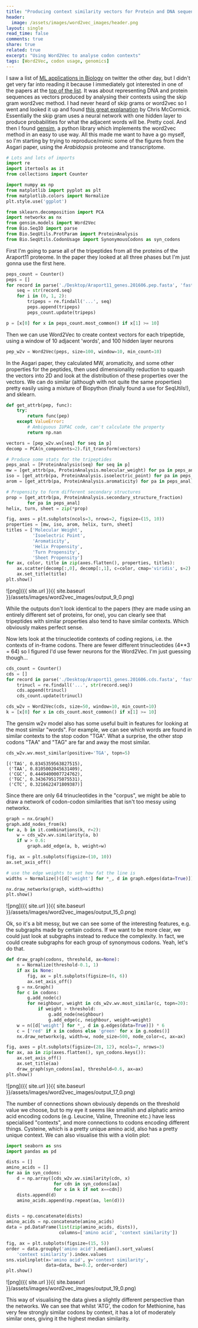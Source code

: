 ```yaml
---
title: "Producing context similarity vectors for Protein and DNA sequences"
header:
  image: /assets/images/word2vec_images/header.png
layout: single
read_time: false
comments: true
share: true
related: true
excerpt: "Using Word2Vec to analyse codon contexts"
tags: [Word2Vec, codon usage, genomics]
---
```


I saw a list of [ML applications in Biology](https://github.com/hussius/deeplearning-biology) on twitter the other day, but I didn't get very far into reading it because I immediately got interested in one of the papers at the [top of the list](http://journals.plos.org/plosone/article?id=10.1371/journal.pone.0141287). It was about representing DNA and protein sequences as vectors produced by analysing their contexts using the skip gram word2vec method. I had never heard of skip grams or word2vec so I went and looked it up and found [this great explanation](http://mccormickml.com/2016/04/19/word2vec-tutorial-the-skip-gram-model/) by Chris McCormick. Essentially the skip gram uses a neural network with one hidden layer to produce probabilities for what the adjacent words will be. Pretty cool. And then I found [gensim](https://radimrehurek.com/gensim/), a python library which implements the word2vec method in an easy to use way. All this made me want to have a go myself, so I'm starting by trying to reproduce/mimic some of the figures from the Asgari paper, using the *Arabidopsis* proteome and transcriptome.


```python
# Lots and lots of imports
import re
import itertools as it
from collections import Counter

import numpy as np
from matplotlib import pyplot as plt
from matplotlib.colors import Normalize
plt.style.use('ggplot')

from sklearn.decomposition import PCA
import networkx as nx
from gensim.models import Word2Vec
from Bio.SeqIO import parse
from Bio.SeqUtils.ProtParam import ProteinAnalysis
from Bio.SeqUtils.CodonUsage import SynonymousCodons as syn_codons
```
  

First I'm going to parse all of the tripeptides from all the proteins of the Araport11 proteome. In the paper they looked at all three phases but I'm just gonna use the first here.


```python
peps_count = Counter()
peps = []
for record in parse('./Desktop/Araport11_genes.201606.pep.fasta', 'fasta'):
    seq = str(record.seq)
    for i in (0, 1, 2):
        tripeps = re.findall('...', seq)
        peps.append(tripeps)
        peps_count.update(tripeps)

p = [x[0] for x in peps_count.most_common() if x[1] >= 10]
```

Then we can use Word2Vec to create context vectors for each tripeptide, using a window of 10 adjacent 'words', and 100 hidden layer neurons


```python
pep_w2v = Word2Vec(peps, size=100, window=10, min_count=10)
```

In the Asgari paper, they calculated MW, aromaticity, and some other properties for the peptides, then used dimensionality reduction to squash the vectors into 2D and look at the distribution of these properties over the vectors. We can do similar (although with not quite the same properties) pretty easily using a mixture of Biopython (finally found a use for SeqUtils!), and sklearn.


```python
def get_attrb(pep, func):
    try:
        return func(pep)
    except ValueError:
        # Ambiguous IUPAC code, can't calculate the property
        return np.nan

vectors = [pep_w2v.wv[seq] for seq in p]
decomp = PCA(n_components=2).fit_transform(vectors)

# Produce some stats for the tripeptides
peps_anal = [ProteinAnalysis(seq) for seq in p]
mw = [get_attrb(pa, ProteinAnalysis.molecular_weight) for pa in peps_anal]
iso = [get_attrb(pa, ProteinAnalysis.isoelectric_point) for pa in peps_anal]
arom = [get_attrb(pa, ProteinAnalysis.aromaticity) for pa in peps_anal]

# Propensity to form different secondary structures
prop = [get_attrb(pa, ProteinAnalysis.secondary_structure_fraction)
        for pa in peps_anal]
helix, turn, sheet = zip(*prop)
```


```python
fig, axes = plt.subplots(ncols=3, nrows=2, figsize=(15, 10))
properties = [mw, iso, arom, helix, turn, sheet]
titles = ['Molecular Weight',
          'Isoelectric Point',
          'Aromaticity',
          'Helix Propensity',
          'Turn Propensity',
          'Sheet Propensity']
for ax, color, title in zip(axes.flatten(), properties, titles):
    ax.scatter(decomp[:,0], decomp[:,1], c=color, cmap='viridis', s=2)
    ax.set_title(title)
plt.show()
```

![png]({{ site.url }}{{ site.baseurl }}/assets/images/word2vec_images/output_9_0.png)


While the outputs don't look identical to the papers (they are made using an entirely different set of proteins, for one), you can clearly see that tripeptides with similar properties also tend to have similar contexts. Which obviously makes perfect sense.

Now lets look at the trinucleotide contexts of coding regions, i.e. the contexts of in-frame codons. There are fewer different trinucleotides (4**3 = 64) so I figured I'd use fewer neurons for the Word2Vec. I'm just guessing though...


```python
cds_count = Counter()
cds = []
for record in parse('./Desktop/Araport11_genes.201606.cds.fasta', 'fasta'):
    trinucl = re.findall('...', str(record.seq))
    cds.append(trinucl)
    cds_count.update(trinucl)

cds_w2v = Word2Vec(cds, size=50, window=10, min_count=10)
k = [x[0] for x in cds_count.most_common() if x[1] >= 10]
```

The gensim w2v model also has some useful built in features for looking at the most similar "words". For example, we can see which words are found in similar contexts to the stop codon "TGA". What a surprise, the other stop codons "TAA" and "TAG" are far and away the most similar.


```python
cds_w2v.wv.most_similar(positive='TGA', topn=5)
```




    [('TAG', 0.8345359563827515),
     ('TAA', 0.8105002045631409),
     ('CGC', 0.4449400007724762),
     ('TGC', 0.3436795175075531),
     ('CTC', 0.3216622471809387)]



Since there are only 64 trinucleotides in the "corpus", we might be able to draw a network of codon-codon similarities that isn't too messy using networkx.


```python
graph = nx.Graph()
graph.add_nodes_from(k)
for a, b in it.combinations(k, r=2):
    w = cds_w2v.wv.similarity(a, b)
    if w > 0.6:
        graph.add_edge(a, b, weight=w)

fig, ax = plt.subplots(figsize=(10, 10))
ax.set_axis_off()

# use the edge weights to set how fat the line is
widths = Normalize()([d['weight'] for *_, d in graph.edges(data=True)]) * 5

nx.draw_networkx(graph, width=widths)
plt.show()
```


![png]({{ site.url }}{{ site.baseurl }}/assets/images/word2vec_images/output_15_0.png)


Ok, so it's a bit messy, but we can see some of the interesting features, e.g. the subgraphs made by certain codons. If we want to be more clear, we could just look at subgraphs instead to reduce the complexity. In fact, we could create subgraphs for each group of synonymous codons. Yeah, let's do that.


```python
def draw_graph(codons, threshold, ax=None):
    n = Normalize(threshold-0.1, 1)
    if ax is None:
        fig, ax = plt.subplots(figsize=(6, 6))
        ax.set_axis_off()
    g = nx.Graph()
    for c in codons:
        g.add_node(c)
        for neighbour, weight in cds_w2v.wv.most_similar(c, topn=20):
            if weight > threshold:
                g.add_node(neighbour)
                g.add_edge(c, neighbour, weight=weight)
    w = n([d['weight'] for *_, d in g.edges(data=True)]) * 6
    c = ['red' if x in codons else 'green' for x in g.nodes()]
    nx.draw_networkx(g, width=w, node_size=500, node_color=c, ax=ax)

fig, axes = plt.subplots(figsize=(28, 12), ncols=7, nrows=3)
for ax, aa in zip(axes.flatten(), syn_codons.keys()):
    ax.set_axis_off()
    ax.set_title(aa)
    draw_graph(syn_codons[aa], threshold=0.6, ax=ax)
plt.show()
```


![png]({{ site.url }}{{ site.baseurl }}/assets/images/word2vec_images/output_17_0.png)


The number of connections shown obviously depends on the threshold value we choose, but to my eye it seems like smallish and aliphatic amino acid encoding codons (e.g. Leucine, Valine, Threonine etc.) have less specialised "contexts", and more connections to codons encoding different things. Cysteine, which is a pretty unique amino acid, also has a pretty unique context. We can also visualise this with a violin plot:


```python
import seaborn as sns
import pandas as pd

dists = []
amino_acids = []
for aa in syn_codons:
    d = np.array([cds_w2v.wv.similarity(cdn, x)
                  for cdn in syn_codons[aa]
                  for x in k if not x==cdn])
    dists.append(d)
    amino_acids.append(np.repeat(aa, len(d)))


dists = np.concatenate(dists)
amino_acids = np.concatenate(amino_acids)
data = pd.DataFrame(list(zip(amino_acids, dists)),
                    columns=['amino acid', 'context similarity'])

fig, ax = plt.subplots(figsize=(15, 5))
order = data.groupby('amino acid').median().sort_values(
    'context similarity').index.values
sns.violinplot(x='amino acid', y='context similarity',
               data=data, bw=0.2, order=order)
plt.show()
```


![png]({{ site.url }}{{ site.baseurl }}/assets/images/word2vec_images/output_19_0.png)


This way of visualising the data gives a slightly different perspective than the networks. We can see that whilst 'ATG', the codon for Methionine, has very few strongly similar codons by context, it has a lot of moderately similar ones, giving it the highest median similarity.  
